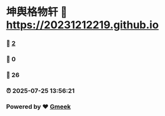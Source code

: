 # 坤舆格物轩 :link: https://20231212219.github.io 
### :page_facing_up: [2](https://20231212219.github.io/tag.html) 
### :speech_balloon: 0 
### :hibiscus: 26 
### :alarm_clock: 2025-07-25 13:56:21 
### Powered by :heart: [Gmeek](https://github.com/Meekdai/Gmeek)
